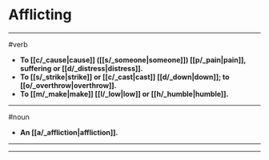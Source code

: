 # Afflicting
---
#verb
- **To [[c/_cause|cause]] ([[s/_someone|someone]]) [[p/_pain|pain]], suffering or [[d/_distress|distress]].**
- **To [[s/_strike|strike]] or [[c/_cast|cast]] [[d/_down|down]]; to [[o/_overthrow|overthrow]].**
- **To [[m/_make|make]] [[l/_low|low]] or [[h/_humble|humble]].**
---
#noun
- **An [[a/_affliction|affliction]].**
---
---
